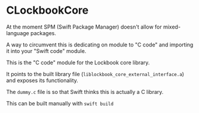 # CLockbookCore

At the moment SPM (Swift Package Manager) doesn't allow for mixed-language packages.

A way to circumvent this is dedicating on module to "C code" and importing it into your "Swift code" module.

This is the "C code" module for the Lockbook core library.

It points to the built library file (`liblockbook_core_external_interface.a`) and exposes its functionality.

The `dummy.c` file is so that Swift thinks this is actually a C library. 

This can be built manually with `swift build`
